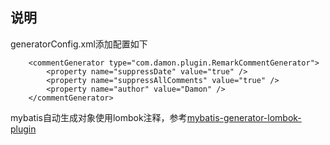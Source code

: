 ## 说明

generatorConfig.xml添加配置如下
~~~
    <commentGenerator type="com.damon.plugin.RemarkCommentGenerator">
        <property name="suppressDate" value="true" />
        <property name="suppressAllComments" value="true" />
        <property name="author" value="Damon" />
    </commentGenerator>
~~~

mybatis自动生成对象使用lombok注释，参考[mybatis-generator-lombok-plugin](https://github.com/softwareloop/mybatis-generator-lombok-plugin)